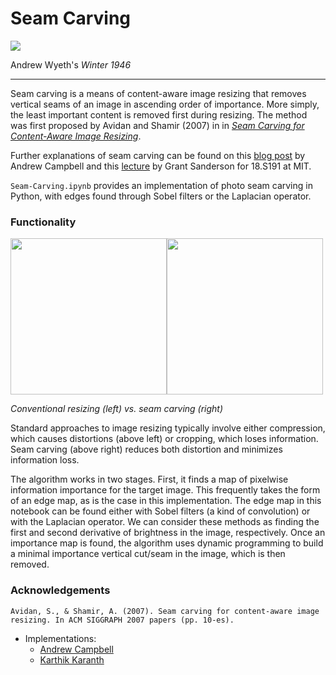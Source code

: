 # Seam Carving

<img src="Winter1946.gif">

Andrew Wyeth's *Winter 1946*
<hr>

Seam carving is a means of content-aware image resizing that removes vertical seams of an image in ascending order of importance. More simply, the least important content is removed first during resizing. The method was first proposed by Avidan and Shamir (2007) in in <a href="http://citeseerx.ist.psu.edu/viewdoc/download?doi=10.1.1.570.6321&rep=rep1&type=pdf">*Seam Carving for Content-Aware Image Resizing*</a>.

Further explanations of seam carving can be found on this <a href="https://andrewdcampbell.github.io/seam-carving">blog post</a> by Andrew Campbell and this <a href="https://www.youtube.com/watch?v=rpB6zQNsbQU&ab_channel=TheJuliaProgrammingLanguage">lecture</a> by Grant Sanderson for 18.S191 at MIT.

```Seam-Carving.ipynb``` provides an implementation of photo seam carving in Python, with edges found through Sobel filters or the Laplacian operator. 

### Functionality

<img src="resizedWinter1946.jpg" height=250><img src="Winter1946.gif" height=250>

*Conventional resizing (left) vs. seam carving (right)*

Standard approaches to image resizing typically involve either compression, which causes distortions (above left) or cropping, which loses information. Seam carving (above right) reduces both distortion and minimizes information loss.

The algorithm works in two stages. First, it finds a map of pixelwise information importance for the target image. This frequently takes the form of an edge map, as is the case in this implementation. The edge map in this notebook can be found either with Sobel filters (a kind of convolution) or with the Laplacian operator. We can consider these methods as finding the first and second derivative of brightness in the image, respectively. Once an importance map is found, the algorithm uses dynamic programming to build a minimal importance vertical cut/seam in the image, which is then removed.

### Acknowledgements

```
Avidan, S., & Shamir, A. (2007). Seam carving for content-aware image resizing. In ACM SIGGRAPH 2007 papers (pp. 10-es).
```
- Implementations:
  - <a href="https://github.com/andrewdcampbell/seam-carving">Andrew Campbell</a>
  - <a href="https://karthikkaranth.me/blog/implementing-seam-carving-with-python/">Karthik Karanth</a>
